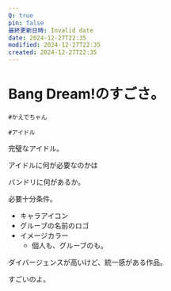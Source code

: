 ```yaml
---
Q: true
pin: false
最終更新日時: Invalid date
date: 2024-12-27T22:35
modified: 2024-12-27T22:35
created: 2024-12-27T22:35
---
```

# Bang Dream!のすごさ。

`#かえでちゃん`

`#アイドル`

完璧なアイドル。

アイドルに何が必要なのかは

バンドリに何があるか。

必要十分条件。

- キャラアイコン
- グルーブの名前のロゴ
- イメージカラー
    - 個人も、グルーブのも。

ダイバージェンスが高いけど、統一感がある作品。

すごいのよ。